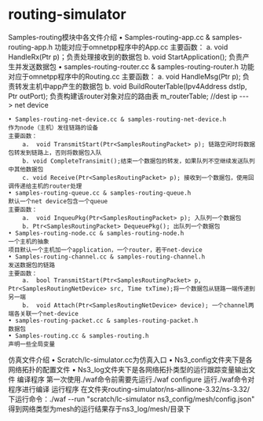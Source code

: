 # routing-simulator
Samples-routing模块中各文件介绍
	• Samples-routing-app.cc & samples-routing-app.h
	功能对应于omnetpp程序中的App.cc
	主要函数：
		a. void HandleRx(Ptr<SamplesRoutingPacket> p)；负责处理接收到的数据包
		b. void StartApplication(); 负责产生并发送数据包
	• samples-routing-router.cc & samples-routing-router.h
	功能对应于omnetpp程序中的Routing.cc
	主要函数：
		a. void HandleMsg(Ptr<SamplesRoutingPacket> p); 负责转发主机中app产生的数据包
		b. void BuildRouterTable(Ipv4Address dstIp, Ptr<SamplesRoutingNetDevice> outPort); 负责构建该router对象对应的路由表 m_routerTable; //dest ip ---> net device
		
	• Samples-routing-net-device.cc & samples-routing-net-device.h
	作为node（主机）发往链路的设备
	主要函数：
		a.  void TransmitStart(Ptr<SamplesRoutingPacket> p); 链路空闲时将数据包转发到链路上，否则将数据包入队
		b. void CompleteTransimit();结束一个数据包的转发，如果队列不空继续发送队列中其他数据包
		c. void Receive(Ptr<SamplesRoutingPacket> p); 接收到一个数据包，使用回调传递给主机的router处理
	• samples-routing-queue.cc & samples-routing-queue.h
	默认一个net device包含一个queue
	主要函数：
		a.  void InqueuPkg(Ptr<SamplesRoutingPacket> p); 入队列一个数据包
		b. Ptr<SamplesRoutingPacket> DequeuePkg(); 出队列一个数据包
	• Samples-routing-node.cc & samples-routing-node.h
	一个主机的抽象
	项目默认一个主机加一个application，一个router，若干net-device
	• Samples-routing-channel.cc & samples-routing-channel.h
	发送数据包的链路
	主要函数：
		a.  bool TransmitStart(Ptr<SamplesRoutingPacket> p, Ptr<SamplesRoutingNetDevice> src, Time txTime);将一个数据包从链路一端传递到另一端
		b.  void Attach(Ptr<SamplesRoutingNetDevice> device); 一个channel两端各关联一个net-device
	• samples-routing-packet.cc & samples-routing-packet.h
	数据包
	• Samples-routing.cc & samples-routing.h
	声明一些全局变量
仿真文件介绍
	• Scratch/lc-simulator.cc为仿真入口
	• Ns3_config文件夹下是各网络拓扑的配置文件
	• Ns3_log文件夹下是各网络拓扑类型的运行跟踪变量输出文件
编译程序
    第一次使用./waf命令前需要先运行./waf configure
    运行./waf命令对程序进行编译
运行程序
    在文件夹routing-simulator/ns-allinone-3.32/ns-3.32/下运行命令：./waf --run "scratch/lc-simulator ns3_config/mesh/config.json" 得到网络类型为mesh的运行结果存于ns3_log/mesh/目录下
